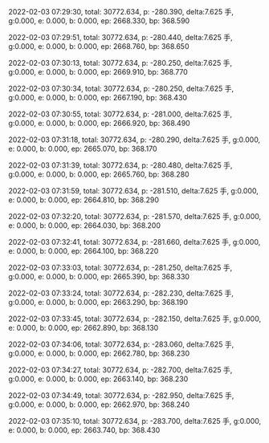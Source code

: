 2022-02-03 07:29:30, total: 30772.634, p: -280.390, delta:7.625 手, g:0.000, e: 0.000, b: 0.000, ep: 2668.330, bp: 368.590

2022-02-03 07:29:51, total: 30772.634, p: -280.440, delta:7.625 手, g:0.000, e: 0.000, b: 0.000, ep: 2668.760, bp: 368.650

2022-02-03 07:30:13, total: 30772.634, p: -280.250, delta:7.625 手, g:0.000, e: 0.000, b: 0.000, ep: 2669.910, bp: 368.770

2022-02-03 07:30:34, total: 30772.634, p: -280.250, delta:7.625 手, g:0.000, e: 0.000, b: 0.000, ep: 2667.190, bp: 368.430

2022-02-03 07:30:55, total: 30772.634, p: -281.000, delta:7.625 手, g:0.000, e: 0.000, b: 0.000, ep: 2666.920, bp: 368.490

2022-02-03 07:31:18, total: 30772.634, p: -280.290, delta:7.625 手, g:0.000, e: 0.000, b: 0.000, ep: 2665.070, bp: 368.170

2022-02-03 07:31:39, total: 30772.634, p: -280.480, delta:7.625 手, g:0.000, e: 0.000, b: 0.000, ep: 2665.760, bp: 368.280

2022-02-03 07:31:59, total: 30772.634, p: -281.510, delta:7.625 手, g:0.000, e: 0.000, b: 0.000, ep: 2664.810, bp: 368.290

2022-02-03 07:32:20, total: 30772.634, p: -281.570, delta:7.625 手, g:0.000, e: 0.000, b: 0.000, ep: 2664.030, bp: 368.200

2022-02-03 07:32:41, total: 30772.634, p: -281.660, delta:7.625 手, g:0.000, e: 0.000, b: 0.000, ep: 2664.100, bp: 368.220

2022-02-03 07:33:03, total: 30772.634, p: -281.250, delta:7.625 手, g:0.000, e: 0.000, b: 0.000, ep: 2665.390, bp: 368.330

2022-02-03 07:33:24, total: 30772.634, p: -282.230, delta:7.625 手, g:0.000, e: 0.000, b: 0.000, ep: 2663.290, bp: 368.190

2022-02-03 07:33:45, total: 30772.634, p: -282.150, delta:7.625 手, g:0.000, e: 0.000, b: 0.000, ep: 2662.890, bp: 368.130

2022-02-03 07:34:06, total: 30772.634, p: -283.060, delta:7.625 手, g:0.000, e: 0.000, b: 0.000, ep: 2662.780, bp: 368.230

2022-02-03 07:34:27, total: 30772.634, p: -282.700, delta:7.625 手, g:0.000, e: 0.000, b: 0.000, ep: 2663.140, bp: 368.230

2022-02-03 07:34:49, total: 30772.634, p: -282.950, delta:7.625 手, g:0.000, e: 0.000, b: 0.000, ep: 2662.970, bp: 368.240

2022-02-03 07:35:10, total: 30772.634, p: -283.700, delta:7.625 手, g:0.000, e: 0.000, b: 0.000, ep: 2663.740, bp: 368.430
